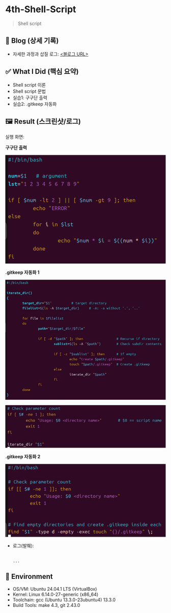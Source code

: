 # 4th-Shell-Script
> Shell script

## 🔗 Blog (상세 기록)
- 자세한 과정과 삽질 로그: [<블로그 URL>](https://blog.naver.com/sehn00/223967246143)

## ✅ What I Did (핵심 요약)
- Shell script 이론
- Shell script 문법
- 실습1: 구구단 출력
- 실습2: .gitkeep 자동화

## 🖼️ Result (스크린샷/로그)
실행 화면:

**구구단 출력**

![스크린샷](./assets/image.png)

**.gitkeep 자동화 1**

![스크린샷](./assets/image1.jpg)

![스크린샷](./assets/image1-1.jpg)

**.gitkeep 자동화 2**

![스크린샷](./assets/image2.png)

- 로그(발췌):
  ```text

  ...

## 🧰 Environment
- OS/VM: Ubuntu 24.04.1 LTS (VirtualBox)
- Kernel: Linux 6.14.0-27-generic (x86_64)
- Toolchain: gcc (Ubuntu 13.3.0-23ubuntu4) 13.3.0
- Build Tools: make 4.3, git 2.43.0
